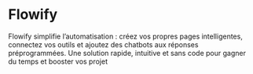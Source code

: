 # Flowify
Flowify simplifie l’automatisation : créez vos propres pages intelligentes, connectez vos outils et ajoutez des chatbots aux réponses préprogrammées. Une solution rapide, intuitive et sans code pour gagner du temps et booster vos projet
